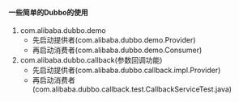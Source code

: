 #### 一些简单的Dubbo的使用
1. com.alibaba.dubbo.demo
	* 先启动提供者(com.alibaba.dubbo.demo.Provider)
	* 再启动消费者(com.alibaba.dubbo.demo.Consumer)
2. com.alibaba.dubbo.callback(参数回调功能)
	* 先启动提供者(com.alibaba.dubbo.callback.impl.Provider)
	* 再启动消费者(com.alibaba.dubbo.callback.test.CallbackServiceTest.java)